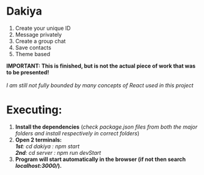 # Dakiya
1. Create your unique ID
2. Message privately
3. Create a group chat
4. Save contacts
5. Theme based

**IMPORTANT: This is finished, but is not the actual piece of work that was to be presented!**
<br><br>
*I am still not fully bounded by many concepts of React used in this project*

# Executing:
1. **Install the dependencies** (*check package.json files from both the major folders and install respectively in correct folders*)
2. **Open 2 terminals:** <br> ***1st**: cd dakiya : npm start* <br> ***2nd**: cd server : npm run devStart*
3. **Program will start automatically in the browser (if not then search *localhost:3000/*).**
